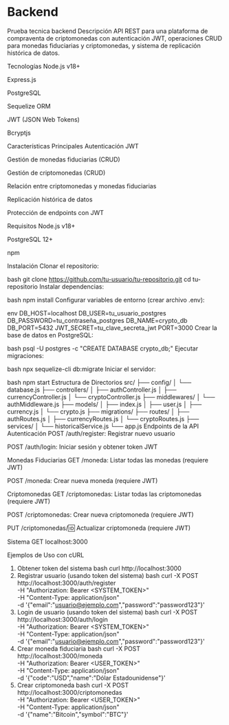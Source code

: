 # Backend
Prueba tecnica backend
Descripción
API REST para una plataforma de compraventa de criptomonedas con autenticación JWT, operaciones CRUD para monedas fiduciarias y criptomonedas, y sistema de replicación histórica de datos.

Tecnologías
Node.js v18+

Express.js

PostgreSQL

Sequelize ORM

JWT (JSON Web Tokens)

Bcryptjs

Características Principales
Autenticación JWT

Gestión de monedas fiduciarias (CRUD)

Gestión de criptomonedas (CRUD)

Relación entre criptomonedas y monedas fiduciarias

Replicación histórica de datos

Protección de endpoints con JWT

Requisitos
Node.js v18+

PostgreSQL 12+

npm

Instalación
Clonar el repositorio:

bash
git clone https://github.com/tu-usuario/tu-repositorio.git
cd tu-repositorio
Instalar dependencias:

bash
npm install
Configurar variables de entorno (crear archivo .env):

env
DB_HOST=localhost
DB_USER=tu_usuario_postgres
DB_PASSWORD=tu_contraseña_postgres
DB_NAME=crypto_db
DB_PORT=5432
JWT_SECRET=tu_clave_secreta_jwt
PORT=3000
Crear la base de datos en PostgreSQL:

bash
psql -U postgres -c "CREATE DATABASE crypto_db;"
Ejecutar migraciones:

bash
npx sequelize-cli db:migrate
Iniciar el servidor:

bash
npm start
Estructura de Directorios
src/
├── config/
│   └── database.js
├── controllers/
│   ├── authController.js
│   ├── currencyController.js
│   └── cryptoController.js
├── middlewares/
│   └── authMiddleware.js
├── models/
│   ├── index.js
│   ├── user.js
│   ├── currency.js
│   └── crypto.js
├── migrations/
├── routes/
│   ├── authRoutes.js
│   ├── currencyRoutes.js
│   └── cryptoRoutes.js
├── services/
│   └── historicalService.js
└── app.js
Endpoints de la API
Autenticación
POST /auth/register: Registrar nuevo usuario

POST /auth/login: Iniciar sesión y obtener token JWT

Monedas Fiduciarias
GET /moneda: Listar todas las monedas (requiere JWT)

POST /moneda: Crear nueva moneda (requiere JWT)

Criptomonedas
GET /criptomonedas: Listar todas las criptomonedas (requiere JWT)

POST /criptomonedas: Crear nueva criptomoneda (requiere JWT)

PUT /criptomonedas/:id: Actualizar criptomoneda (requiere JWT)

Sistema
GET localhost:3000

Ejemplos de Uso con cURL
1. Obtener token del sistema
bash
curl http://localhost:3000
2. Registrar usuario (usando token del sistema)
bash
curl -X POST http://localhost:3000/auth/register \
  -H "Authorization: Bearer <SYSTEM_TOKEN>" \
  -H "Content-Type: application/json" \
  -d '{"email":"usuario@ejemplo.com","password":"password123"}'
3. Login de usuario (usando token del sistema)
bash
curl -X POST http://localhost:3000/auth/login \
  -H "Authorization: Bearer <SYSTEM_TOKEN>" \
  -H "Content-Type: application/json" \
  -d '{"email":"usuario@ejemplo.com","password":"password123"}'
4. Crear moneda fiduciaria
bash
curl -X POST http://localhost:3000/moneda \
  -H "Authorization: Bearer <USER_TOKEN>" \
  -H "Content-Type: application/json" \
  -d '{"code":"USD","name":"Dólar Estadounidense"}'
5. Crear criptomoneda
bash
curl -X POST http://localhost:3000/criptomonedas \
  -H "Authorization: Bearer <USER_TOKEN>" \
  -H "Content-Type: application/json" \
  -d '{"name":"Bitcoin","symbol":"BTC"}'

